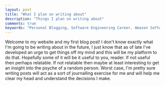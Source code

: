 ```yaml
---
layout: post
title: "What I plan on writing about"
description: "Things I plan on writing about"
comments: true
keywords: "Personal Blogging, Software Engineering Career, Amazon Software Development Engineer, Web Development Bootcamp, IT Degree Apprenticeship, Career Shift to Tech, Software Engineering Apprenticeship at Amazon, Skincare Journey, Accutane Experience, Overcoming Acne, Skin Insecurity, Skincare Treatments, Life Lessons, Self Reflection, Journalling Thoughts, Personal Growth and Development, Life after Economics at London School of Economics, Honest Personal Blogging, Vulnerability in Blogging, Personal Experiences and Insights"
---
```


Welcome to my website and my first blog post! I don't know exactly what I'm going to be writing about in the future, I just know that as of late I've developed an urge to get things off my mind and this will be my platform to do that. Hopefully some of it will be it useful to you, reader. If not useful then perhaps relatable. If not relatable then maybe at least interesting to get an insight into the psyche of a random person. Worst case, I'm pretty sure writing posts will act as a sort of journalling exercise for me and will help me clear my head and understand the decisions I make.
